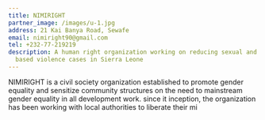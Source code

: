 ```yaml
---
title: NIMIRIGHT
partner_image: /images/u-1.jpg
address: 21 Kai Banya Road, Sewafe
email: nimiright90@gmail.com
tel: +232-77-219219
description: A human right organization working on reducing sexual and gender
  based violence cases in Sierra Leone
---
```



NIMIRIGHT is a civil society organization established to promote gender equality and sensitize community structures on the need to mainstream gender equality in all development work. since it inception, the organization has been working with local authorities to liberate their mi